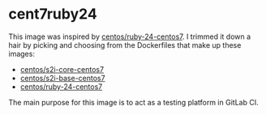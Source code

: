 # cent7ruby24

This image was inspired by
[centos/ruby-24-centos7](https://hub.docker.com/r/centos/ruby-24-centos7/).
I trimmed it down a hair by picking and choosing from the Dockerfiles that make
up these images:

* [centos/s2i-core-centos7](https://github.com/sclorg/s2i-base-container/tree/master/core/Dockerfile)
* [centos/s2i-base-centos7](https://github.com/sclorg/s2i-base-container/tree/master/base/Dockerfile)
* [centos/ruby-24-centos7](https://github.com/sclorg/s2i-ruby-container/tree/master/2.4/Dockerfile)

The main purpose for this image is to act as a testing platform in GitLab CI.
